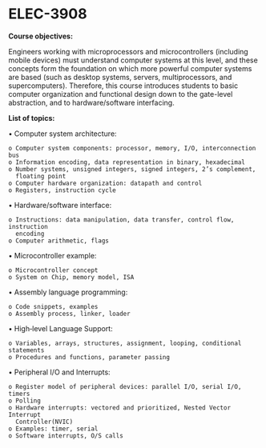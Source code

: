 # ELEC-3908

**Course objectives:**

Engineers working with microprocessors and microcontrollers (including mobile devices)
must understand computer systems at this level, and these concepts form the
foundation on which more powerful computer systems are based (such as desktop
systems, servers, multiprocessors, and supercomputers). Therefore, this course
introduces students to basic computer organization and functional design down to the
gate-level abstraction, and to hardware/software interfacing.

**List of topics:**

• Computer system architecture:

    o Computer system components: processor, memory, I/O, interconnection bus
    o Information encoding, data representation in binary, hexadecimal
    o Number systems, unsigned integers, signed integers, 2’s complement, 
      floating point
    o Computer hardware organization: datapath and control
    o Registers, instruction cycle
    
• Hardware/software interface:

    o Instructions: data manipulation, data transfer, control flow, instruction   
      encoding
    o Computer arithmetic, flags
    
• Microcontroller example:

    o Microcontroller concept
    o System on Chip, memory model, ISA
    
• Assembly language programming:

    o Code snippets, examples
    o Assembly process, linker, loader
    
• High‐level Language Support:

    o Variables, arrays, structures, assignment, looping, conditional statements
    o Procedures and functions, parameter passing
    
• Peripheral I/O and Interrupts:

    o Register model of peripheral devices: parallel I/O, serial I/O, timers
    o Polling
    o Hardware interrupts: vectored and prioritized, Nested Vector Interrupt
      Controller(NVIC)
    o Examples: timer, serial
    o Software interrupts, O/S calls
